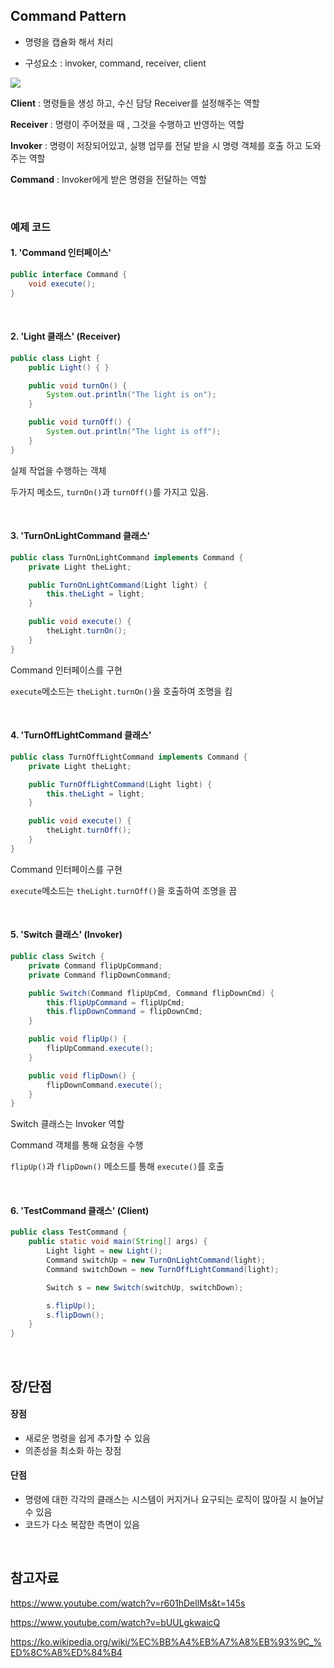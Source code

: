 ## Command Pattern

- 명령을 캡슐화 해서 처리

- 구성요소 : invoker, command, receiver, client



![](https://upload.wikimedia.org/wikipedia/commons/8/8e/Command_Design_Pattern_Class_Diagram.png)

**Client** : 명령들을 생성 하고, 수신 담당 Receiver를 설정해주는 역할

**Receiver** : 명령이 주어졌을 때 , 그것을 수행하고 반영하는 역할

**Invoker** : 명령이 저장되어있고, 실행 업무를 전달 받을 시 명령 객체를 호출 하고 도와주는 역할

**Command** : Invoker에게 받은 명령을 전달하는 역할 

<br/>

### 예제 코드

#### 1. 'Command 인터페이스'

```java
public interface Command {
    void execute();
}
```

<br/>

#### 2. 'Light 클래스' (Receiver)

```java
public class Light {
    public Light() { }

    public void turnOn() {
        System.out.println("The light is on");
    }

    public void turnOff() {
        System.out.println("The light is off");
    }
}

```

실제 작업을 수행하는 객체

두가지 메소드, `turnOn()`과 `turnOff()`를 가지고 있음.

<br/>

#### 3. 'TurnOnLightCommand 클래스'

```java
public class TurnOnLightCommand implements Command {
    private Light theLight;

    public TurnOnLightCommand(Light light) {
        this.theLight = light;
    }

    public void execute() {
        theLight.turnOn();
    }
}
```

Command 인터페이스를 구현

`execute`메소드는 `theLight.turnOn()`을 호출하여 조명을 킴

<br/>

#### 4. 'TurnOffLightCommand 클래스'

```java
public class TurnOffLightCommand implements Command {
    private Light theLight;

    public TurnOffLightCommand(Light light) {
        this.theLight = light;
    }

    public void execute() {
        theLight.turnOff();
    }
}

```

Command 인터페이스를 구현

`execute`메소드는 `theLight.turnOff()`을 호출하여 조명을 끔

<br/>

#### 5. 'Switch 클래스' (Invoker)

```java
public class Switch {
    private Command flipUpCommand;
    private Command flipDownCommand;

    public Switch(Command flipUpCmd, Command flipDownCmd) {
        this.flipUpCommand = flipUpCmd;
        this.flipDownCommand = flipDownCmd;
    }

    public void flipUp() {
        flipUpCommand.execute();
    }

    public void flipDown() {
        flipDownCommand.execute();
    }
}
```

Switch 클래스는 Invoker 역할 

Command 객체를 통해 요청을 수행

`flipUp()`과 `flipDown()` 메소드를 통해 `execute()`를 호출

<br/>

#### 6. 'TestCommand 클래스' (Client)

```java
public class TestCommand {
    public static void main(String[] args) {
        Light light = new Light();
        Command switchUp = new TurnOnLightCommand(light);
        Command switchDown = new TurnOffLightCommand(light);

        Switch s = new Switch(switchUp, switchDown);

        s.flipUp();
        s.flipDown();
    }
}
```

<br/>

## 장/단점

#### 장점

- 새로운 명령을 쉽게 추가할 수 있음
- 의존성을 최소화 하는 장점

#### 단점

- 명령에 대한 각각의 클래스는 시스템이 커지거나 요구되는 로직이 많아질 시 늘어날 수 있음
- 코드가 다소 복잡한 측면이 있음

<br/>

## 참고자료

https://www.youtube.com/watch?v=r601hDellMs&t=145s

https://www.youtube.com/watch?v=bUULgkwaicQ

https://ko.wikipedia.org/wiki/%EC%BB%A4%EB%A7%A8%EB%93%9C_%ED%8C%A8%ED%84%B4
